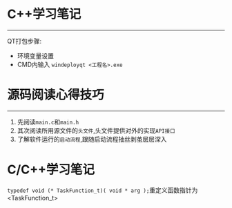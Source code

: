 # C++学习笔记
---
QT打包步骤:
- 环境变量设置
- CMD内输入    `windeployqt <工程名>.exe`

# 源码阅读心得技巧
---
1. 先阅读`main.c`和`main.h`
2. 其次阅读所用源文件的`头文件`,头文件提供对外的实现`API接口`
3. 了解软件运行的`启动流程`,跟随启动流程抽丝剥茧层层深入

# C/C++学习笔记
`typedef void (* TaskFunction_t)( void * arg );`重定义函数指针为<TaskFunction_t>
